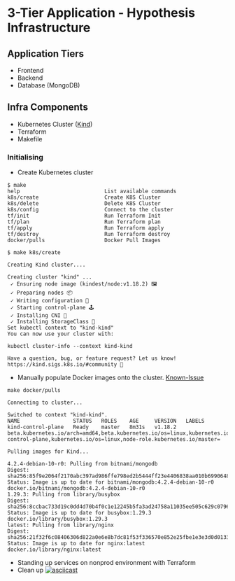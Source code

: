 # 3-Tier Application - Hypothesis Infrastructure

## Application Tiers

 - Frontend
 - Backend
 - Database (MongoDB)

## Infra Components

 - Kubernetes Cluster ([Kind](https://kind.sigs.k8s.io/))
 - Terraform
 - Makefile

### Initialising 

 - Create Kubernetes cluster

```
$ make 
help                           List available commands
k8s/create                     Create K8S Cluster
k8s/delete                     Delete K8S Cluster
k8s/config                     Connect to the cluster
tf/init                        Run Terraform Init
tf/plan                        Run Terraform plan
tf/apply                       Run Terraform apply
tf/destroy                     Run Terraform destroy
docker/pulls                   Docker Pull Images

$ make k8s/create 

Creating Kind cluster....

Creating cluster "kind" ...
 ✓ Ensuring node image (kindest/node:v1.18.2) 🖼 
 ✓ Preparing nodes 📦  
 ✓ Writing configuration 📜 
 ✓ Starting control-plane 🕹️ 
 ✓ Installing CNI 🔌 
 ✓ Installing StorageClass 💾 
Set kubectl context to "kind-kind"
You can now use your cluster with:

kubectl cluster-info --context kind-kind

Have a question, bug, or feature request? Let us know! https://kind.sigs.k8s.io/#community 🙂

```

 - Manually populate Docker images onto the cluster. [Known-Issue](https://kind.sigs.k8s.io/docs/user/known-issues/#unable-to-pull-images)

```
make docker/pulls

Connecting to cluster...

Switched to context "kind-kind".
NAME                 STATUS   ROLES    AGE     VERSION   LABELS
kind-control-plane   Ready    master   8m31s   v1.18.2   beta.kubernetes.io/arch=amd64,beta.kubernetes.io/os=linux,kubernetes.io/arch=amd64,kubernetes.io/hostname=kind-control-plane,kubernetes.io/os=linux,node-role.kubernetes.io/master=

Pulling images for Kind...

4.2.4-debian-10-r0: Pulling from bitnami/mongodb
Digest: sha256:85f9e2064f2170abc397ad986ffe798ed2b5444ff23e4406838aa010b6990648
Status: Image is up to date for bitnami/mongodb:4.2.4-debian-10-r0
docker.io/bitnami/mongodb:4.2.4-debian-10-r0
1.29.3: Pulling from library/busybox
Digest: sha256:8ccbac733d19c0dd4d70b4f0c1e12245b5fa3ad24758a11035ee505c629c0796
Status: Image is up to date for busybox:1.29.3
docker.io/library/busybox:1.29.3
latest: Pulling from library/nginx
Digest: sha256:21f32f6c08406306d822a0e6e8b7dc81f53f336570e852e25fbe1e3e3d0d0133
Status: Image is up to date for nginx:latest
docker.io/library/nginx:latest
```

  - Standing up services on nonprod environment with Terraform 
  - Clean up
[![asciicast](https://asciinema.org/a/v9Qr8UVKjiu1KHouE8g56tC67.svg)](https://asciinema.org/a/v9Qr8UVKjiu1KHouE8g56tC67)


